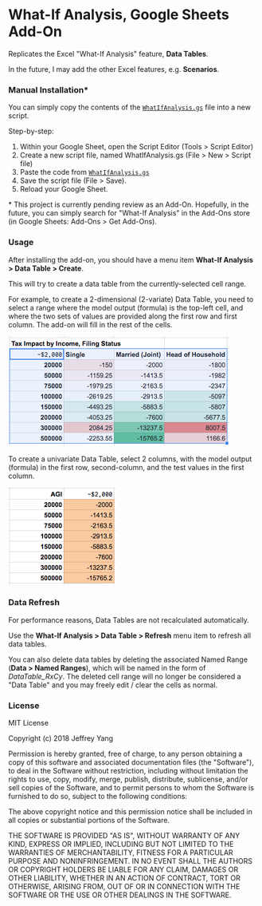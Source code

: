 What-If Analysis, Google Sheets Add-On
===========

Replicates the Excel "What-If Analysis" feature, **Data Tables**.

In the future, I may add the other Excel features, e.g. **Scenarios**.

### Manual Installation*

You can simply copy the contents of the [`WhatIfAnalysis.gs`](WhatIfAnalysis.gs) file into a new script.

Step-by-step:

1. Within your Google Sheet, open the Script Editor (Tools > Script Editor)
2. Create a new script file, named WhatIfAnalysis.gs (File > New > Script file)
3. Paste the code from [`WhatIfAnalysis.gs`](WhatIfAnalysis.gs)
4. Save the script file (File > Save).
5. Reload your Google Sheet. 

\* This project is currently pending review as an Add-On. Hopefully, in the future, you can simply search for "What-If Analysis" in the Add-Ons store (in Google Sheets: Add-Ons > Get Add-Ons).

### Usage

After installing the add-on, you should have a menu item **What-If Analysis > Data Table > Create**.

This will try to create a data table from the currently-selected cell range.

For example, to create a 2-dimensional (2-variate) Data Table, you need to select a range
where the model output (formula) is the top-left cell, and where the two sets of values
are provided along the first row and first column.  The add-on will fill in the rest of the cells.

![2d](doc/2d_datatable.png)

To create a univariate Data Table, select 2 columns, with the model output (formula)
in the first row, second-column, and the test values in the first column.

![1d](doc/columnar.png)

### Data Refresh

For performance reasons, Data Tables are not recalculated automatically.

Use the **What-If Analysis > Data Table > Refresh** menu item to refresh all data tables.

You can also delete data tables by deleting the associated Named Range (**Data > Named Ranges**), 
which will be named in the form of *DataTable_RxCy*.  The deleted cell range will no longer be 
considered a "Data Table" and you may freely edit / clear the cells as normal.


### License

MIT License

Copyright (c) 2018 Jeffrey Yang

Permission is hereby granted, free of charge, to any person obtaining a copy
of this software and associated documentation files (the "Software"), to deal
in the Software without restriction, including without limitation the rights
to use, copy, modify, merge, publish, distribute, sublicense, and/or sell
copies of the Software, and to permit persons to whom the Software is
furnished to do so, subject to the following conditions:

The above copyright notice and this permission notice shall be included in all
copies or substantial portions of the Software.

THE SOFTWARE IS PROVIDED "AS IS", WITHOUT WARRANTY OF ANY KIND, EXPRESS OR
IMPLIED, INCLUDING BUT NOT LIMITED TO THE WARRANTIES OF MERCHANTABILITY,
FITNESS FOR A PARTICULAR PURPOSE AND NONINFRINGEMENT. IN NO EVENT SHALL THE
AUTHORS OR COPYRIGHT HOLDERS BE LIABLE FOR ANY CLAIM, DAMAGES OR OTHER
LIABILITY, WHETHER IN AN ACTION OF CONTRACT, TORT OR OTHERWISE, ARISING FROM,
OUT OF OR IN CONNECTION WITH THE SOFTWARE OR THE USE OR OTHER DEALINGS IN THE
SOFTWARE.
